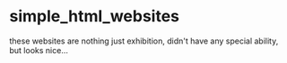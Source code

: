 # simple_html_websites
these websites are nothing just exhibition, didn't have any special ability, but looks nice...

